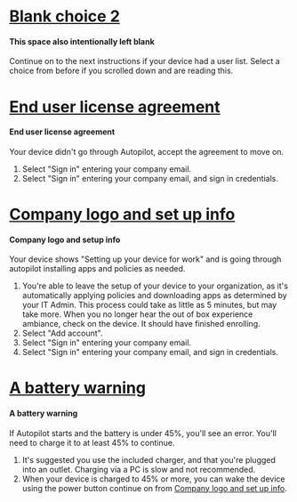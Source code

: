 # [Blank choice 2](#tab/secondBlank)

#### This space also intentionally left blank

Continue on to the next instructions if your device had a user list.
Select a choice from before if you scrolled down and are reading this.

# [End user license agreement](#tab/EULA)

#### End user license agreement

Your device didn't go through Autopilot, accept the agreement to move on.

1. Select "Sign in" entering your company email.
1. Select "Sign in" entering your company email, and sign in credentials.

# [Company logo and set up info](#tab/AP)

#### Company logo and setup info

Your device shows "Setting up your device for work" and is going through autopilot installing apps and policies as needed.

1. You're able to leave the setup of your device to your organization, as it's automatically applying policies and downloading apps as determined by your IT Admin. This process could take as little as 5 minutes, but may take more. When you no longer hear the out of box experience ambiance, check on the device. It should have finished enrolling.
1. Select "Add account".
1. Select "Sign in" entering your company email.
1. Select "Sign in" entering your company email, and sign in credentials.

# [A battery warning](#tab/battery)

#### A battery warning

If Autopilot starts and the battery is under 45%, you'll see an error. You'll need to charge it to at least 45% to continue.

1. It's suggested you use the included charger, and that you're plugged into an outlet. Charging via a PC is slow and not recommended.
1. When your device is charged to 45% or more, you can wake the device using the power button continue on from [Company logo and set up info](#company-logo-and-set-up-info-1).
